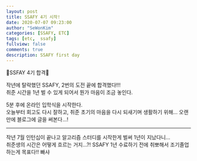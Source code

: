 ```yaml
---
layout: post
title: SSAFY 4기 시작!
date: 2020-07-07 09:23:00
author: "SeWonKim"
categories: [SSAFY, ETC]
tags: [etc,  ssafy]
fullview: false
comments: true
description: SSAFY first day
---
```


👏SSFAY 4기 합격👏

작년에 탈락했던 SSAFY, 2번의 도전 끝에 합격했다!!!  
취준 시간을 1년 벌 수 있게 되어서 뭔가 마음이 조금 놓인다.

5분 후에 온라인 입학식을 시작한다.  
오늘부터 회고도 다시 잘하고, 취준 초기의 마음을 다시 되새기며 생활하기 위해... 오랜만에 블로그에 글을 써본다...!

---

작년 7월 인턴십이 끝나고 알고리즘 스터디를 시작한게 벌써 1년이 지났다니...  
취준생의 시간은 어떻게 흐르는 거지...?! SSAFY 1년 수료하기 전에 취뽀해서 조기졸업하는게 목표다!! 빠샤
